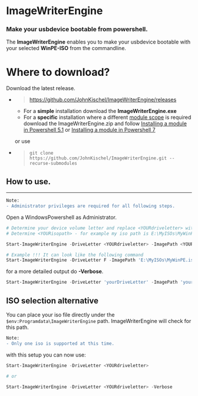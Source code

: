 ﻿# ImageWriterEngine
### Make your usbdevice bootable from powershell.

The **ImageWriterEngine** enables you to make your usbdevice bootable with your selected **WinPE-ISO** from the commandline.

# Where to download?

Download the latest release.
- > https://github.com/JohnKischel/ImageWriterEngine/releases
    - For a **simple** installation download the **ImageWriterEngine.exe**
    - For a **specific** installation where a different [module scope](https://docs.microsoft.com/en-us/powershell/module/microsoft.powershell.core/about/about_modules?view=powershell-7#module-and-dsc-resource-locations-and-psmodulepath) is required download the ImageWriterEngine.zip and follow [Installing a module in Powershell 5.1](https://docs.microsoft.com/de-de/powershell/scripting/developer/module/installing-a-powershell-module?view=powershell-5.1>) or 
[Installing a module in Powershell 7](https://docs.microsoft.com/de-de/powershell/scripting/developer/module/installing-a-powershell-module?view=powershell-7)

    or use 

- > ```git clone https://github.com/JohnKischel/ImageWriterEngine.git --recurse-submodules```

## How to use.
---
```diff
Note:
- Administrator privileges are required for all following steps.
```
Open a WindowsPowershell as Administrator.
```Powershell
# Determine your device volume letter and replace <YOURdriveletter> with it.
# Determine <YOURisopath> - for example my iso path is E:\MyISOs\MyWinPE.iso

Start-ImageWriterEngine -DriveLetter <YOURdriveletter> -ImagePath <YOURisopath>

# Example !!! It can look like the following command
Start-ImageWriterEngine -DriveLetter F -ImagePath 'E:\MyISOs\MyWinPE.iso'
```

for a more detailed output do **-Verbose**.
```PowerShell
Start-ImageWriterEngine -DriveLetter 'yourDriveLetter' -ImagePath 'yourISOPath' -Verbose
```
## ISO selection alternative
You can place your iso file directly under the `$env:Programdata\ImageWriterEngine` path.
ImageWriterEngine will check for this path.
```diff
Note:
- Only one iso is supported at this time.
```
with this setup you can now use:
```Powershell
Start-ImageWriterEngine -DriveLetter <YOURdriveletter>

# or 

Start-ImageWriterEngine -DriveLetter <YOURdriveletter> -Verbose
```